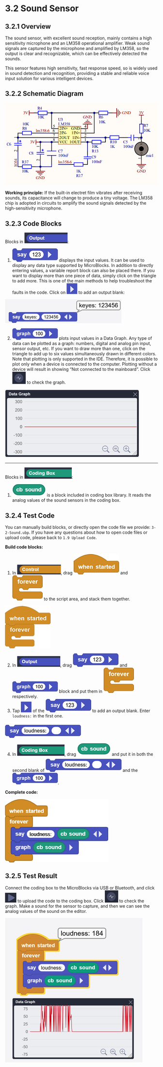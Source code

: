 # 3.2 Sound Sensor

## 3.2.1 Overview

The sound sensor, with excellent sound reception, mainly contains a high sensitivity microphone and an LM358 operational amplifier. Weak sound signals are captured by the microphone and amplified by LM358, so the output is clear and recognizable, which can be effectively detected the sounds. 

This sensor features high sensitivity, fast response speed, so is widely used in sound detection and recognition, providing a stable and reliable voice input solution for various intelligent devices.

## 3.2.2 Schematic Diagram

![t41](./media/t41.png)

**Working principle:** If the built-in electret film vibrates after receiving sounds, its capacitance will change to produce a tiny voltage. The LM358 chip is adopted in circuits to amplify the sound signals detected by the high-sensitivity microphone.

## 3.2.3 Code Blocks

Blocks in ![](./media/output.png):

1. ![t44](./media/t44.png) displays the input values. It can be used to display any data type supported by MicroBlocks. In addition to directly entering values, a variable report block can also be placed there. If you want to display more than one piece of data, simply click on the triangle to add more. This is one of the main methods to help troubleshoot the faults in the code. Click on ![t47](./media/t47.png) to add an output blank: 

![t45](./media/t45.png)

2. ![t42](./media/t42.png) plots input values in a Data Graph. Any type of data can be plotted as a graph: numbers, digital and analog pin input, sensor output, etc. If you want to draw more than one, click on the triangle to add up to six values simultaneously drawn in different colors. Note that plotting is only supported in the IDE. Therefore, it is possible to plot only when a device is connected to the computer. Plotting without a device will result in showing “Not connected to the mainboard”. Click ![t11](./media/t11.png) to check the graph. 

![t46](./media/t46.png)

-----------------

Blocks in ![](./media/codingBox.png):

1. ![t43](./media/t43.png) is a block included in coding box library. It reads the analog values of the sound sensors in the coding box.

## 3.2.4 Test Code

You can manually build blocks, or directly open the code file we provide: `3-2-Sound.ubp`. If you have any questions about how to open code files or upload code, please back to `1.9 Upload Code`.

**Build code blocks:**

1. In ![](./media/control.png), drag ![](./media/t1.png) and ![](./media/t2.png) to the script area, and stack them together.

![t34](./media/t34.png)

2. In ![](./media/output.png), drag ![t44](./media/t44.png) and ![t42](./media/t42.png) block and put them in ![](./media/t2.png) respectively. 
3. Tap ![t47](./media/t47.png) of the ![t44](./media/t44.png) to add an output blank. Enter `loudness:` in the first one.

![t48](./media/t48.png)

4. In ![](./media/codingBox.png), drag ![t43](./media/t43.png) and put it in both the second blank of ![t48](./media/t48.png) and the ![t42](./media/t42.png).

**Complete code:**

![t49](./media/t49.png)

## 3.2.5 Test Result

Connect the coding box to the MicroBlocks via USB or Bluetooth, and click ![t59](./media/t59.png) to upload the code to the coding box. Click ![t11](./media/t11.png) to check the graph. Make a sound for the sensor to capture, and then we can see the analog values of the sound on the editor.

![t50](./media/t50.png)


